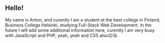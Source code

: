 ## Hello!
My name is Anton, and curently I am a student at the best college in Finland, 
Business College Helsinki, studying Full-Stack Web Development.
In the future I will add some additional information here, curently I am very busy
with JavaScript and PHP, yeah, yeah and CSS also😉😘.